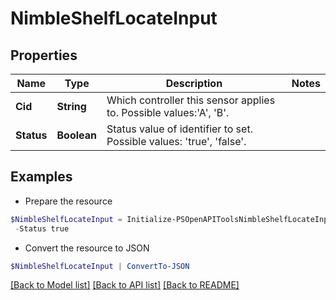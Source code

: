 # NimbleShelfLocateInput
## Properties

Name | Type | Description | Notes
------------ | ------------- | ------------- | -------------
**Cid** | **String** | Which controller this sensor applies to. Possible values:&#39;A&#39;, &#39;B&#39;. | 
**Status** | **Boolean** | Status value of identifier to set. Possible values: &#39;true&#39;, &#39;false&#39;. | 

## Examples

- Prepare the resource
```powershell
$NimbleShelfLocateInput = Initialize-PSOpenAPIToolsNimbleShelfLocateInput  -Cid A `
 -Status true
```

- Convert the resource to JSON
```powershell
$NimbleShelfLocateInput | ConvertTo-JSON
```

[[Back to Model list]](../README.md#documentation-for-models) [[Back to API list]](../README.md#documentation-for-api-endpoints) [[Back to README]](../README.md)

